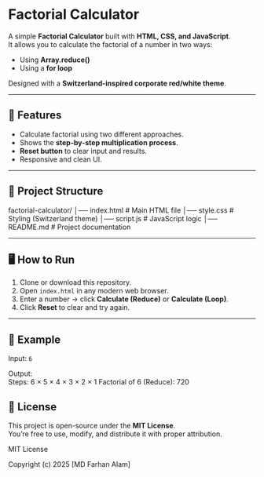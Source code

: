 # Factorial Calculator

A simple **Factorial Calculator** built with **HTML, CSS, and JavaScript**.  
It allows you to calculate the factorial of a number in two ways:
- Using **Array.reduce()**
- Using a **for loop**

Designed with a **Switzerland-inspired corporate red/white theme**.

---

## 🚀 Features
- Calculate factorial using two different approaches.
- Shows the **step-by-step multiplication process**.
- **Reset button** to clear input and results.
- Responsive and clean UI.

---

## 📂 Project Structure
factorial-calculator/
│── index.html # Main HTML file
│── style.css # Styling (Switzerland theme)
│── script.js # JavaScript logic
│── README.md # Project documentation

---

## 🖥️ How to Run
1. Clone or download this repository.
2. Open `index.html` in any modern web browser.
3. Enter a number → click **Calculate (Reduce)** or **Calculate (Loop)**.
4. Click **Reset** to clear and try again.

---

## 🧮 Example
Input: `6`

Output:  
Steps: 6 × 5 × 4 × 3 × 2 × 1
Factorial of 6 (Reduce): 720
## 📜 License
This project is open-source under the **MIT License**.  
You’re free to use, modify, and distribute it with proper attribution.

MIT License

Copyright (c) 2025 [MD Farhan Alam]

